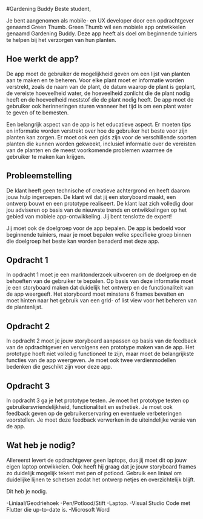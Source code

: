 #Gardening Buddy
Beste student,

Je bent aangenomen als mobile- en UX developer door een opdrachtgever genaamd Green Thumb. Green Thumb wil een mobiele app ontwikkelen genaamd Gardening Buddy. Deze app heeft als doel om beginnende tuiniers te helpen bij het verzorgen van hun planten.

## Hoe werkt de app?
De app moet de gebruiker de mogelijkheid geven om een lijst van planten aan te maken en te beheren. Voor elke plant moet er informatie worden verstrekt, zoals de naam van de plant, de datum waarop de plant is geplant, de vereiste hoeveelheid water, de hoeveelheid zonlicht die de plant nodig heeft en de hoeveelheid meststof die de plant nodig heeft. De app moet de gebruiker ook herinneringen sturen wanneer het tijd is om een plant water te geven of te bemesten.

Een belangrijk aspect van de app is het educatieve aspect. Er moeten tips en informatie worden verstrekt over hoe de gebruiker het beste voor zijn planten kan zorgen. Er moet ook een gids zijn voor de verschillende soorten planten die kunnen worden gekweekt, inclusief informatie over de vereisten van de planten en de meest voorkomende problemen waarmee de gebruiker te maken kan krijgen.

## Probleemstelling
De klant heeft geen technische of creatieve achtergrond en heeft daarom jouw hulp ingeroepen. De klant wil dat jij een storyboard maakt, een ontwerp bouwt en een prototype realiseert. De klant laat zich volledig door jou adviseren op basis van de nieuwste trends en ontwikkelingen op het gebied van mobiele app-ontwikkeling. Jij bent tenslotte de expert!

Jij moet ook de doelgroep voor de app bepalen. De app is bedoeld voor beginnende tuiniers, maar je moet bepalen welke specifieke groep binnen die doelgroep het beste kan worden benaderd met deze app.

## Opdracht 1
In opdracht 1 moet je een marktonderzoek uitvoeren om de doelgroep en de behoeften van de gebruiker te bepalen. Op basis van deze informatie moet je een storyboard maken dat duidelijk het ontwerp en de functionaliteit van de app weergeeft. Het storyboard moet minstens 6 frames bevatten en moet hinten naar het gebruik van een grid- of list view voor het beheren van de plantenlijst.

## Opdracht 2
In opdracht 2 moet je jouw storyboard aanpassen op basis van de feedback van de opdrachtgever en vervolgens een prototype maken van de app. Het prototype hoeft niet volledig functioneel te zijn, maar moet de belangrijkste functies van de app weergeven. Je moet ook twee verdienmodellen bedenken die geschikt zijn voor deze app.

## Opdracht 3
In opdracht 3 ga je het prototype testen. Je moet het prototype testen op gebruikersvriendelijkheid, functionaliteit en esthetiek. Je moet ook feedback geven op de gebruikerservaring en eventuele verbeteringen voorstellen. Je moet deze feedback verwerken in de uiteindelijke versie van de app.
 
## Wat heb je nodig?
Allereerst levert de opdrachtgever geen laptops, dus jij moet dit op jouw eigen laptop ontwikkelen. 
Ook heeft hij graag dat je jouw storyboard frames zo duidelijk mogelijk tekent met pen of potlood. Gebruik een liniaal om duidelijke lijnen te schetsen zodat het ontwerp netjes en overzichtelijk blijft.

Dit heb je nodig.

-Liniaal/Geodriehoek
-Pen/Potlood/Stift
-Laptop.
-Visual Studio Code met Flutter die up-to-date is.
-Microsoft Word
